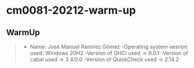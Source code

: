 # cm0081-20212-warm-up
## WarmUp 
> - Name: José Manuel Ramírez Gómez
> -Operating system vesrion used: Windows 20H2
> -Version of GHCi used -> 9.0.1
> -Version of cabal used -> 3.4.0.0
> -Version of QuickCheck used -> 2.14.2

